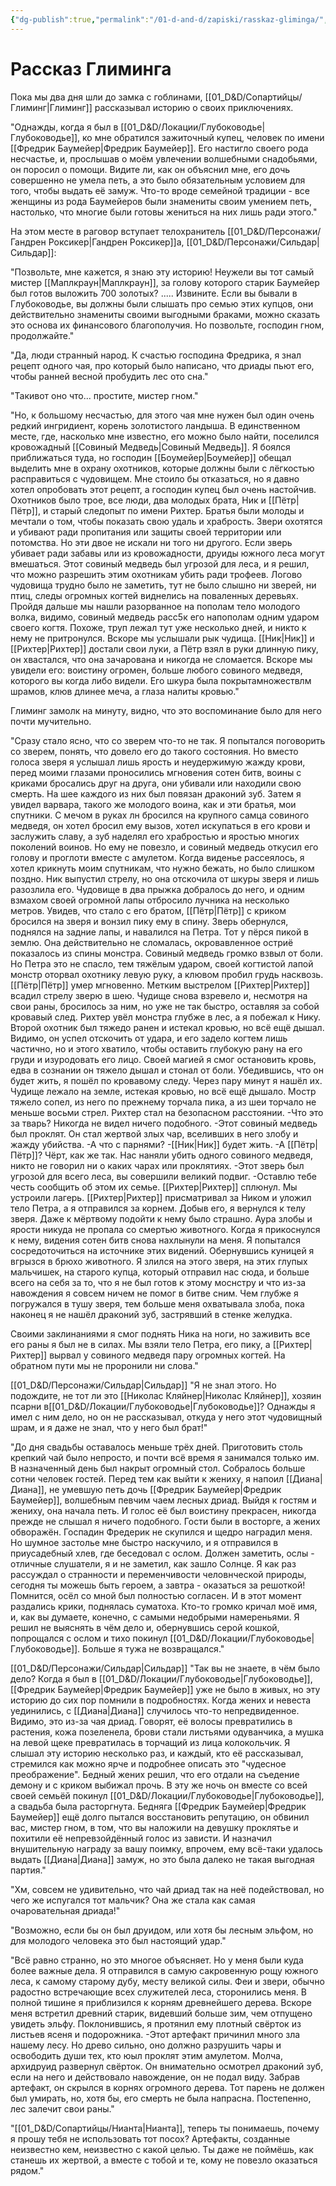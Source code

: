 ```yaml
---
{"dg-publish":true,"permalink":"/01-d-and-d/zapiski/rasskaz-gliminga/","created":"2024-11-09T09:06:49.806+03:00","updated":"2023-12-26T14:54:53.228+03:00"}
---
```



# Рассказ Глиминга


Пока мы два дня шли до замка с гоблинами, [[01_D&D/Сопартийцы/Глиминг\|Глиминг]] рассказывал историю о своих приключениях.

"Однажды, когда я был в [[01_D&D/Локации/Глубоководье\|Глубоководье]], ко мне обратился зажиточный купец, человек по имени [[Фредрик Баумейер\|Фредрик Баумейер]]. Его настигло своего рода несчастье, и, прослышав о моём увлечении волшебными снадобьями, он поросил о помощи. Видите ли, как он объяснил мне, его дочь совершенно не умела петь, а это было обязательным условием для того, чтобы выдать её замуж. Что-то вроде семейной традиции - все женщины из рода Баумейеров были знамениты своим умением петь, настолько, что многие были готовы жениться на них лишь ради этого."

На этом месте в раговор вступает телохранитель [[01_D&D/Персонажи/Гандрен Роксикер\|Гандрен Роксикер]]а, [[01_D&D/Персонажи/Сильдар\|Сильдар]]: 

"Позвольте, мне кажется, я знаю эту историю! Неужели вы тот самый мистер [[Маплкраун\|Маплкраун]], за голову которого старик Баумейер был готов выложить 700 золотых? 
..... 
Извините. Если вы бывали в Глубоководье, вы должны были слышать про семью этих купцов, они действительно знамениты своими выгодными браками, можно сказать это основа их финансового благополучия. Но позвольте, господин гном, продолжайте."

"Да, люди странный народ. К счастью господина Фредрика, я знал рецепт одного чая, про который было написано, что дриады пьют его, чтобы ранней весной пробудить лес ото сна."

"Такивот оно что... простите, мистер гном."

"Но, к большому несчастью, для этого чая мне нужен был один очень редкий ингридиент, корень золотистого ландыша. В единственном месте, где, насколько мне известно, его можно было найти, поселился кровожадный [[Совиный Медведь\|Совиный Медведь]]. Я боялся приближаться туда, но господин [[Боумейер\|Боумейер]] обещал выделить мне в охрану охотников, которые должны были с лёгкостью расправиться с чудовищем. Мне стоило бы отказаться, но я давно хотел опробовать этот рецепт, а господин купец был очень настойчив. Охотников было трое, все люди, два молодых брата, Ник и [[Пётр\|Пётр]], и старый следопыт по имени Рихтер. Братья были молоды и мечтали о том, чтобы показать свою удаль и храбрость. Звери охотятся и убивают ради пропитания или защиты своей территории или потомства. Но эти двое не искали ни того ни другого. Если зверь убивает ради забавы или из кровожадности, друиды южного леса могут вмешаться. Этот совиный медведь был угрозой для леса, и я решил, что можно разрешить этим охотникам убить ради трофеев.
Логово чудовища трудно было не заметить, тут не было слышно ни зверей, ни птиц, следы огромных когтей виднелись на поваленных деревьях. Пройдя дальше мы нашли разорванное на пополам тело молодого волка, видимо, совиный медведь расс5к его напополам одним ударом своего когтя. Похоже, труп лежал тут уже несколько дней, и никто к нему не притронулся. Вскоре мы услышали рык чудища. [[Ник\|Ник]] и [[Рихтер\|Рихтер]] достали свои луки, а Пётр взял в руки длинную пику, он хвастался, что она зачарована и никогда не сломается. Вскоре мы увидели его: воистину огромен, больше любого совиного медведя, которого вы когда либо видели. Его шкура была покрытамножествлм шрамов, клюв длинее меча, а глаза налиты кровью."

Глиминг замолк на минуту, видно, что это воспоминание было для него почти мучительно.

"Сразу стало ясно, что со зверем что-то не так. Я попытался поговорить со зверем, понять, что довело его до такого состояния. Но вместо голоса зверя я услышал лишь ярость и неудержимую жажду крови, перед моими глазами проносились мгновения сотен битв, воины с криками бросались друг на друга, они убивали или находили свою смерть. На шее каждого из них был повязан драконий зуб. Затем я увидел варвара, такого же молодого воина, как и эти братья, мои спутники. С мечом в руках лн бросился на крупного самца совиного медведя, он хотел бросил ему вызов, хотел искупаться в его крови и заслужить славу, а зуб наделял его храбростью и яростью многих поколений воинов. Но ему не повезло, и совиный медведь откусил его голову и проглоти вместе с амулетом. Когда виденье рассеялось, я хотел крикнуть моим спутникам, что нужно бежать, но было слишком поздно. Ник выпустил стрелу, но она отскочила от шкуры зверя и лишь разозлила его. Чудовище в два прыжка добралось до него, и одним взмахом своей огромной лапы отбросило лучника на несколько метров. Увидев, что стало с его братом, [[Пётр\|Пётр]] с криком бросился на зверя и вонзил пику ему в спину. Зверь обернулся, поднялся на задние лапы, и навалился на Петра. Тот у пёрся пикой в землю. Она действительно не сломалась, окровавленное остриё показалось из спины монстра. Совиный медведь громко взвыл от боли. Но Петра это не спасло, тем тяжёлым ударом, своей когтистой лапой монстр оторвал охотнику левую руку, а клювом пробил грудь насквозь. [[Пётр\|Пётр]] умер мгновенно. Метким выстрелом [[Рихтер\|Рихтер]] всадил стрелу зверю в шею. Чудище снова взревело и, несмотря на свои раны, бросилось за ним, но уже не так быстро, оставляя за собой кровавый след. Рихтер увёл монстра глубже в лес, а я побежал к Нику. Второй охотник был тяжедо ранен и истекал кровью, но всё ещё дышал. Видимо, он успел отскочить от удара, и его задело когтем лишь частично, но и этого хватило, чтобы оставить глубокую рану на его груди и изуродовать его лицо. Своей магией я смог остановить кровь, едва в сознании он тяжело дышал и стонал от боли. Убедившись, что он будет жить, я пошёл по кровавому следу. Через пару минут я нашёл их. Чудище лежало на земле, истекая кровью, но всё ещё дышало. Мостр тяжело сопел, из него по прежнему торчала пика, а из шеи торчало не меньше восьми стрел. Рихтер стал на безопасном расстоянии. 
-Что это за тварь? Никогда не видел ничего подобного.
-Этот совиный медведь был проклят. Он стал жертвой злых чар, вселивших в него злобу и жажду убийства.
-А что с парнями?
-[[Ник\|Ник]] будет жить.
-А [[Пётр\|Пётр]]? Чёрт, как же так. Нас наняли убить одного совиного медведя, никто не говорил ни о каких чарах или проклятиях.
-Этот зверь был угрозой для всего леса, вы совершили великий подвиг.
-Оставлю тебе честь сообщить об этом их семье.
[[Рихтер\|Рихтер]] сплюнул. Мы устроили лагерь. [[Рихтер\|Рихтер]] присматривал за Ником и уложил тело Петра, а я отправился за корнем. Добыв его, я вернулся к телу зверя. Даже к мёртвому подойти к нему было страшно. Аура злобы и ярости никуда не пропала со смертью животного. Когда я прикоснулся к нему, видения сотен битв снова нахлынули на меня. Я попытался сосредоточиться на источнике этих видений. Обернувшись куницей я вгрызся в брюхо животного. Я злился на этого зверя, на этих глупых мальчишек, на старого купца, который отправил нас сюда, и больше всего на себя за то, что я не был готов к этому моснстру и что из-за навождения я совсем ничем не помог в битве сним. Чем глубже я погружался в тушу зверя, тем больше меня охватывала злоба, пока наконец я не нашёл драконий зуб, застрявший в стенке желудка.

Своими заклинаниями я смог поднять Ника на ноги, но заживить все его раны я был не в силах. Мы взяли тело Петра, его пику, а [[Рихтер\|Рихтер]] вырвал у совиного медведя пару огромных когтей. На обратном пути мы не проронили ни слова."

[[01_D&D/Персонажи/Сильдар\|Сильдар]] 
"Я не знал этого. Но подождите, не тот ли это [[Николас Кляйнер\|Николас Кляйнер]], хозяин псарни в[[01_D&D/Локации/Глубоководье\|Глубоководье]]? Однажды я имел с ним дело, но он не рассказывал, откуда у него этот чудовищный шрам, и я даже не знал, что у него был брат!"

"До дня свадьбы оставалось меньше трёх дней. Приготовить столь крепкий чай было непросто, и почти всё время я занимался только им. В назначенный день был накрыт огромный стол. Собралось больше сотни человек гостей. Перед тем как выйти к жениху, я напоил [[Диана\|Диана]], не умевшую петь дочь [[Фредрик Баумейер\|Фредрик Баумейер]], волшебным певчим чаем лесных дриад. Выйдя к гостям и жениху, она начала петь. И голос её был воистину прекрасен, никогда прежде не слышал я ничего подобного. Гости были в восторге, а жених обворажён. Госпадин Фредерик не скупился и щедро наградил меня. Но шумное застолье мне быстро наскучило, и я отправился в приусадебный хлев, где беседовал с ослом. Должен заметить, ослы - отличные слушатели, я и не заметил, как зашло Солнце. Я как раз рассуждал о странности и переменчивости человнческой природы, сегодня ты можешь быть героем, а завтра - оказаться за решоткой! Помнится, осёл со мной был полностью согласен. И в этот момент раздались крики, поднялась суматоха. Кто-то громко кричал моё имя, и, как вы думаете, конечно, с самыми недобрыми намереньями. Я решил не выяснять в чём дело и, обернувшись серой кошкой, попрощался с ослом и тихо покинул [[01_D&D/Локации/Глубоководье\|Глубоководье]]. Больше я тужа не возвращался."

[[01_D&D/Персонажи/Сильдар\|Сильдар]]
"Так вы не знаете, в чём было дело? Когда я был в [[01_D&D/Локации/Глубоководье\|Глубоководье]], [[Фредрик Баумейер\|Фредрик Баумейер]] уже не было в живых, но эту историю до сих пор помнили в подробностях. Когда жених и невеста уединились, с [[Диана\|Диана]] случилось что-то непредвиденное. Видимо, это из-за чая дриад. Говорят, её волосы превратились в растения, кожа позеленела, брови стали листьями одуванчика, а мушка на левой щеке превратилась в торчащий из лица колокольчик. Я слышал эту историю несколько раз, и каждый, кто её рассказывал, стремился как можно ярче и подробнее описать это "чудесное преображение". Бедный жених решил, что его отдали на съедение демону и с криком выбижал прочь. В эту же ночь он вместе со всей своей семьёй покинул [[01_D&D/Локации/Глубоководье\|Глубоководье]], а свадьба была расторгнута. Бедняга [[Фредрик Баумейер\|Фредрик Баумейер]] ещё долго пытался восстановить репутацию, он обвинил вас, мистер гном, в том, что вы наложили на девушку проклятье и похитили её непревзойдённый голос из зависти. И назначил внушительную награду за вашу поимку, впрочем, ему всё-таки удалось выдать [[Диана\|Диана]] замуж, но это была далеко не такая выгодная партия."

"Хм, совсем не удивительно, что чай дриад так на неё подействовал, но чего же испугался тот мальчик? Она же стала как самая очаровательная дриада!"

"Возможно, если бы он был друидом, или хотя бы лесным эльфом, но для молодого человека это был настоящий удар."

"Всё равно странно, но это многое объясняет. Но у меня были куда более важные дела. Я отправился в самую сакровенную рощу южного леса, к самому старому дубу, месту великой силы. Феи и звери, обычно радостно встречающие всех служителей леса, сторонились меня. В полной тишине я приблизился к корням древнейшего дерева. Вскоре меня встретил древний старик, видевший больше зим, чем отпущено увидеть эльфу. Поклонившись, я протянил ему плотный свёрток из листьев ясеня и подорожника.
-Этот артефакт причинил много зла нашему лесу. Но древо сильно, оно должно разрушить чары и освободить души тех, кто юыл проклят этим амулетом.
Молча, архидруид развернул свёрток. Он внимательно осмотрел драконий зуб, если на него и действовало навождение, он не подал виду. Забрав артефакт, он скрылся в корнях огромного дерева. Тот парень не должен был умирать, но, хотя бы, его смерть не была напрасна. Постепенно, лес залечит свои раны."

"[[01_D&D/Сопартийцы/Нианта\|Нианта]], теперь ты понимаешь, почему я прошу тебя не использовать тот посох? Артефакты, созданные неизвестно кем, неизвестно с какой целью. Ты даже не поймёшь, как станешь их жертвой, а вместе с тобой и те, кому не повезло оказаться рядом."
